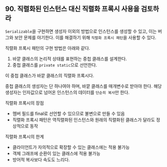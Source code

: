 ## 90. 직렬화된 인스턴스 대신 직렬화 프록시 사용을 검토하라

`Serializable`을 구현하면 생성자 이외의 방법으로 인스턴스를 생성할 수 있고, 이는 버그와 보안 문제를 야기한다.
이를 해결하기 위해 `직렬화 프록시 패턴`을 사용할 수 있다.

직렬화 프록시 패턴의 구현 방법은 아래와 같다.

1. 바깥 클래스의 논리적 상태를 표현하는 중첩 클래스를 설계한다.
2. 중첩 클래스를 `private static`으로 선언한다.

이 중첩 클래스가 바깥 클래스의 직렬화 프록시다.

중첩 클래스의 생성자는 단 하나여야 하며, 바깥 클래스를 매개변수로 받아야 한다. 해당 생성자는 인자값으로 넘어온 인스턴스의 데이터를 `단순히 복사`만 한다.

직렬화 프록시의 장점

- 멤버 필드를 final로 선언할 수 있으므로 불변으로 만들 수 있음
- 직렬화 프록시 패턴은 역직렬화된 인스턴스와 원래의 직렬화된 클래스가 달라도 정상적으로 동작

직렬화 프록시의 한계

- 클라이언트가 자의적으로 확장할 수 있는 클래스에는 적용 불가능
- 객체 그래프에 순환이 있는 클래스에 적용 불가능
- 방어적 복사보다 속도도 느리다.